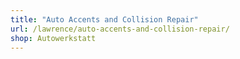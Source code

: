 ```yaml
---
title: "Auto Accents and Collision Repair"
url: /lawrence/auto-accents-and-collision-repair/
shop: Autowerkstatt
---
```

